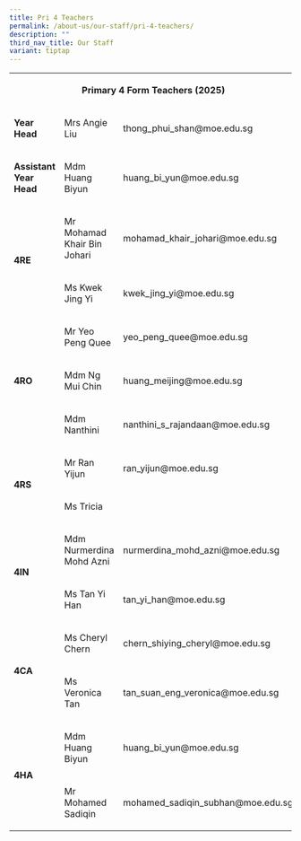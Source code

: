 ```yaml
---
title: Pri 4 Teachers
permalink: /about-us/our-staff/pri-4-teachers/
description: ""
third_nav_title: Our Staff
variant: tiptap
---
```

<table style="minWidth: 75px">
<colgroup>
<col>
<col>
<col>
</colgroup>
<tbody>
<tr>
<th rowspan="1" colspan="3">
<p>Primary 4 Form Teachers (2025)</p>
</th>
</tr>
<tr>
<td rowspan="1" colspan="1">
<p><strong>Year Head</strong>
</p>
</td>
<td rowspan="1" colspan="1">
<p>Mrs Angie Liu</p>
</td>
<td rowspan="1" colspan="1">
<p>thong_phui_shan@moe.edu.sg</p>
</td>
</tr>
<tr>
<td rowspan="1" colspan="1">
<p><strong>Assistant Year Head</strong>
</p>
</td>
<td rowspan="1" colspan="1">
<p>Mdm Huang Biyun</p>
</td>
<td rowspan="1" colspan="1">
<p>huang_bi_yun@moe.edu.sg</p>
</td>
</tr>
<tr>
<td rowspan="2" colspan="1">
<p><strong>4RE</strong>
</p>
</td>
<td rowspan="1" colspan="1">
<p>Mr Mohamad Khair Bin Johari</p>
</td>
<td rowspan="1" colspan="1">
<p>mohamad_khair_johari@moe.edu.sg</p>
</td>
</tr>
<tr>
<td rowspan="1" colspan="1">
<p>Ms Kwek Jing Yi</p>
</td>
<td rowspan="1" colspan="1">
<p>kwek_jing_yi@moe.edu.sg</p>
</td>
</tr>
<tr>
<td rowspan="3" colspan="1">
<p><strong>4RO</strong>
</p>
</td>
<td rowspan="1" colspan="1">
<p>Mr Yeo Peng Quee</p>
</td>
<td rowspan="1" colspan="1">
<p>yeo_peng_quee@moe.edu.sg</p>
</td>
</tr>
<tr>
<td rowspan="1" colspan="1">
<p>Mdm Ng Mui Chin</p>
</td>
<td rowspan="1" colspan="1">
<p>huang_meijing@moe.edu.sg</p>
</td>
</tr>
<tr>
<td rowspan="1" colspan="1">
<p>Mdm Nanthini</p>
</td>
<td rowspan="1" colspan="1">
<p>nanthini_s_rajandaan@moe.edu.sg</p>
</td>
</tr>
<tr>
<td rowspan="2" colspan="1">
<p><strong>4RS</strong>
</p>
</td>
<td rowspan="1" colspan="1">
<p>Mr Ran Yijun</p>
</td>
<td rowspan="1" colspan="1">
<p>ran_yijun@moe.edu.sg</p>
</td>
</tr>
<tr>
<td rowspan="1" colspan="1">
<p>Ms Tricia</p>
</td>
<td rowspan="1" colspan="1">
<p></p>
</td>
</tr>
<tr>
<td rowspan="2" colspan="1">
<p><strong>4IN</strong>
</p>
</td>
<td rowspan="1" colspan="1">
<p>Mdm Nurmerdina Mohd Azni</p>
</td>
<td rowspan="1" colspan="1">
<p>nurmerdina_mohd_azni@moe.edu.sg</p>
</td>
</tr>
<tr>
<td rowspan="1" colspan="1">
<p>Ms Tan Yi Han</p>
</td>
<td rowspan="1" colspan="1">
<p>tan_yi_han@moe.edu.sg</p>
</td>
</tr>
<tr>
<td rowspan="2" colspan="1">
<p><strong>4CA</strong>
</p>
</td>
<td rowspan="1" colspan="1">
<p>Ms Cheryl Chern</p>
</td>
<td rowspan="1" colspan="1">
<p>chern_shiying_cheryl@moe.edu.sg</p>
</td>
</tr>
<tr>
<td rowspan="1" colspan="1">
<p>Ms Veronica Tan</p>
</td>
<td rowspan="1" colspan="1">
<p>tan_suan_eng_veronica@moe.edu.sg</p>
</td>
</tr>
<tr>
<td rowspan="2" colspan="1">
<p><strong>4HA</strong>
</p>
</td>
<td rowspan="1" colspan="1">
<p>Mdm Huang Biyun</p>
</td>
<td rowspan="1" colspan="1">
<p>huang_bi_yun@moe.edu.sg</p>
</td>
</tr>
<tr>
<td rowspan="1" colspan="1">
<p>Mr Mohamed Sadiqin</p>
</td>
<td rowspan="1" colspan="1">
<p>mohamed_sadiqin_subhan@moe.edu.sg</p>
</td>
</tr>
</tbody>
</table>
<p></p>